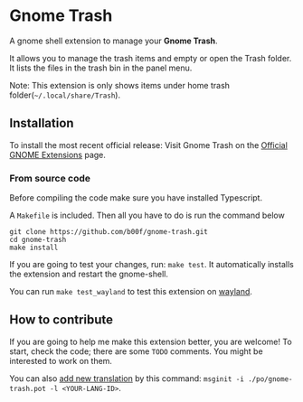 # Gnome Trash

A gnome shell extension to manage your **Gnome Trash**.

It allows you to manage the trash items and empty or open the Trash folder. It lists the files in the trash bin in the panel menu.

Note: This extension is only shows items under home trash folder(`~/.local/share/Trash`).

## Installation

To install the most recent official release: Visit Gnome Trash on the [Official GNOME Extensions](https://extensions.gnome.org/extension/4410/gnome-trash/) page.

### From source code

Before compiling the code make sure you have installed Typescript.

A `Makefile` is included. Then all you have to do is run the command below
```
git clone https://github.com/b00f/gnome-trash.git
cd gnome-trash
make install
```

If you are going to test your changes, run: `make test`.
It automatically installs the extension and restart the gnome-shell.

You can run `make test_wayland` to test this extension on [wayland](https://wayland.freedesktop.org/).

## How to contribute

If you are going to help me make this extension better, you are welcome!
To start, check the code; there are some `TODO` comments. You might be interested to work on them.

You can also [add new translation](https://wiki.gnome.org/Attic/GnomeShell/Extensions/Writing#Extension_Utils) by this command:
`msginit -i ./po/gnome-trash.pot -l <YOUR-LANG-ID>`.

